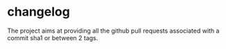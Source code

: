 # changelog

The project aims at providing all the github pull requests associated with a commit sha1 or between 2 tags.
